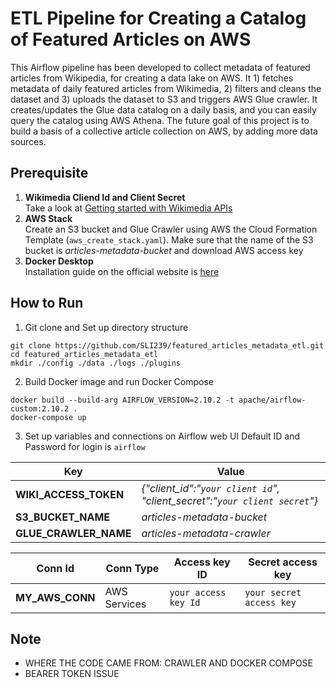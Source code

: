 # ETL Pipeline for Creating a Catalog of Featured Articles on AWS
This Airflow pipeline has been developed to collect metadata of featured articles from Wikipedia, for creating a data lake on AWS. It 1) fetches metadata of daily featured articles from Wikimedia, 2) filters and cleans the dataset and 3) uploads the dataset to S3 and triggers AWS Glue crawler. It creates/updates the Glue data catalog on a daily basis, and you can easily query the catalog using AWS Athena. The future goal of this project is to build a basis of a collective article collection on AWS, by adding more data sources.


## Prerequisite
1.  **Wikimedia Cliend Id and Client Secret**\
  Take a look at [Getting started with Wikimedia APIs](https://api.wikimedia.org/wiki/Getting_started_with_Wikimedia_APIs)
2.  **AWS Stack**\
  Create an S3 bucket and Glue Crawler using AWS the Cloud Formation Template (`aws_create_stack.yaml`). Make sure that the name of the S3 bucket is *articles-metadata-bucket* and download AWS access key
3.  **Docker Desktop**\
  Installation guide on the official website is [here](https://docs.docker.com/compose/install/)
   

## How to Run
1. Git clone and Set up directory structure
```
git clone https://github.com/SLI239/featured_articles_metadata_etl.git
cd featured_articles_metadata_etl
mkdir ./config ./data ./logs ./plugins
```
2. Build Docker image and run Docker Compose
```
docker build --build-arg AIRFLOW_VERSION=2.10.2 -t apache/airflow-custom:2.10.2 .
docker-compose up
```
3. Set up variables and connections on Airflow web UI
Default ID and Password for login is `airflow`

| Key                     | Value   | 
| ----------------------- | ------- | 
|  **WIKI_ACCESS_TOKEN**  | *{"client_id":"`your client id`", "client_secret":"`your client secret`"}* | 
|  **S3_BUCKET_NAME**     | *articles-metadata-bucket*  | 
|  **GLUE_CRAWLER_NAME**  | *articles-metadata-crawler* | 


| Conn Id            | Conn Type    | Access key ID        | Secret access key        |
| ----------------------- | ------- | ----------------------- | ------- | 
| **MY_AWS_CONN**    | AWS Services | `your access key Id` | `your secret access key` |


## Note
- WHERE THE CODE CAME FROM: CRAWLER AND DOCKER COMPOSE
- BEARER TOKEN ISSUE  


